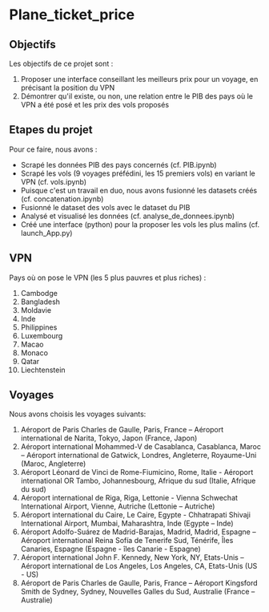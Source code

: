 # Plane_ticket_price

## Objectifs
Les objectifs de ce projet sont :
1. Proposer une interface conseillant les meilleurs prix pour un voyage, en précisant la position du VPN
2. Démontrer qu'il existe, ou non, une relation entre le PIB des pays où le VPN a été posé et les prix des vols proposés


## Etapes du projet
Pour ce faire, nous avons :
- Scrapé les données PIB des pays concernés (cf. PIB.ipynb)
- Scrapé les vols (9 voyages préfédini, les 15 premiers vols) en variant le VPN (cf. vols.ipynb)
- Puisque c'est un travail en duo, nous avons fusionné les datasets créés (cf. concatenation.ipynb)
- Fusionné le dataset des vols avec le dataset du PIB
- Analysé et visualisé les données (cf. analyse_de_donnees.ipynb)
- Créé une interface (python) pour la proposer les vols les plus malins (cf. launch_App.py)


## VPN
Pays où on pose le VPN (les 5 plus pauvres et plus riches) :
1. Cambodge
2. Bangladesh
3. Moldavie
4. Inde
5. Philippines
6. Luxembourg
7. Macao
8. Monaco
9. Qatar
10. Liechtenstein


## Voyages
Nous avons choisis les voyages suivants:
1.	Aéroport de Paris Charles de Gaulle, Paris, France – Aéroport international de Narita, Tokyo, Japon (France, Japon)
2.	Aéroport international Mohammed-V de Casablanca, Casablanca, Maroc – Aéroport international de Gatwick, Londres, Angleterre, Royaume-Uni (Maroc, Angleterre)
3.	Aéroport Léonard de Vinci de Rome-Fiumicino, Rome, Italie - Aéroport international OR Tambo, Johannesbourg, Afrique du sud (Italie, Afrique du sud)
4.	Aéroport international de Riga, Riga, Lettonie - Vienna Schwechat International Airport, Vienne, Autriche (Lettonie – Autriche)
5.	Aéroport international du Caire, Le Caire, Egypte - Chhatrapati Shivaji International Airport, Mumbai, Maharashtra, Inde (Egypte – Inde)
6.	Aéroport Adolfo-Suárez de Madrid-Barajas, Madrid, Madrid, Espagne – Aéroport international Reina Sofía de Tenerife Sud, Ténérife, Îles Canaries, Espagne (Espagne - îles Canarie - Espagne)
7.	Aéroport international John F. Kennedy, New York, NY, Etats-Unis – Aéroport international de Los Angeles, Los Angeles, CA, Etats-Unis (US - US)
8.	Aéroport de Paris Charles de Gaulle, Paris, France – Aéroport Kingsford Smith de Sydney, Sydney, Nouvelles Galles du Sud, Australie (France – Australie)